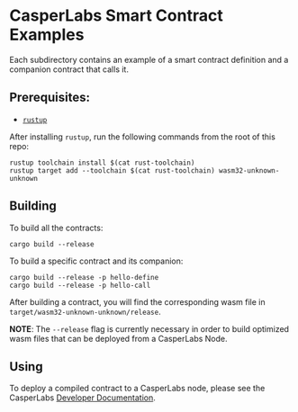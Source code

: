 # CasperLabs Smart Contract Examples

Each subdirectory contains an example of a smart contract definition and a companion contract that calls it.

## Prerequisites:

* [`rustup`](https://rustup.rs/)

After installing `rustup`, run the following commands from the root of this repo:

```
rustup toolchain install $(cat rust-toolchain)
rustup target add --toolchain $(cat rust-toolchain) wasm32-unknown-unknown
```

## Building

To build all the contracts:

```
cargo build --release
```

To build a specific contract and its companion:

```
cargo build --release -p hello-define
cargo build --release -p hello-call
```

After building a contract, you will find the corresponding wasm file in `target/wasm32-unknown-unknown/release`.

**NOTE**: The `--release` flag is currently necessary in order to build optimized wasm files that can be deployed from a CasperLabs Node.

## Using

To deploy a compiled contract to a CasperLabs node, please see the CasperLabs [Developer Documentation](https://github.com/CasperLabs/CasperLabs/blob/dev/DEVELOPER.md#deploying-data).

